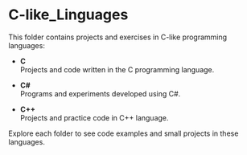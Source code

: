# C-like_Linguages

This folder contains projects and exercises in C-like programming languages:

- **C**  
  Projects and code written in the C programming language.

- **C#**  
  Programs and experiments developed using C#.

- **C++**  
  Projects and practice code in C++ language.

Explore each folder to see code examples and small projects in these languages.
